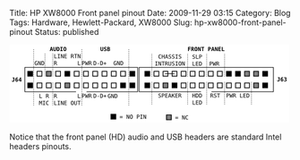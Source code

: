 Title: HP XW8000 Front panel pinout
Date: 2009-11-29 03:15
Category: Blog
Tags: Hardware, Hewlett-Packard, XW8000
Slug: hp-xw8000-front-panel-pinout
Status: published

![xw8000 pinout](images/xw8000-pinout.png "xw8000 pinout")

Notice that the front panel (HD) audio and USB headers are standard
Intel headers pinouts.

